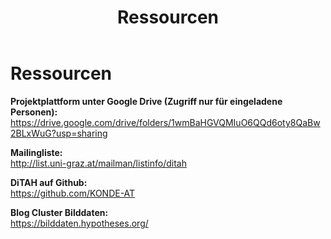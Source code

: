 ﻿---
layout: page
title: Ressourcen
hero_height: is-small
permalink: /ressourcen/
---

# Ressourcen

**Projektplattform unter Google Drive (Zugriff nur für eingeladene Personen):**  
https://drive.google.com/drive/folders/1wmBaHGVQMIuO6QQd6oty8QaBw2BLxWuG?usp=sharing

**Mailingliste:**  
http://list.uni-graz.at/mailman/listinfo/ditah

**DiTAH auf Github:**  
https://github.com/KONDE-AT

**Blog Cluster Bilddaten:**    
https://bilddaten.hypotheses.org/
